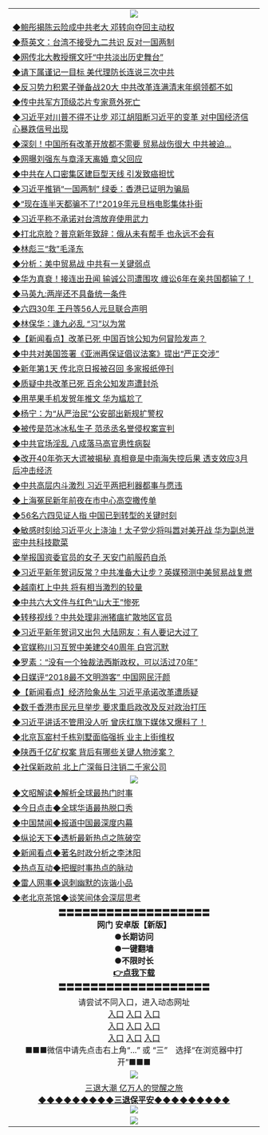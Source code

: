 <table>
  <tr>
    <td align=center><img src="https://github.com/gyhhx/image-upload/blob/master/yaowen.jpg" /></td>
  </tr>
    <tr>
<td align=left>
<a href="https://ctbtfdoocixoa.global.ssl.fastly.net/oo.aspx?name=c1001753&key=ofejcfaxcltk&from=gy">◆鲍彤揭陈云险成中共老大 邓转向夺回主动权</a><br/>
</td>
   </tr>
 <tr>
<td align=left>
<a href="https://ctbtfdoocixoa.global.ssl.fastly.net/oo.aspx?name=c1001678&key=ofejcfaxcltk&from=gy">◆蔡英文：台湾不接受九二共识 反对一国两制</a><br/></td>
  </tr>
  <tr>
<td align=left>
<a href="https://ctbtfdoocixoa.global.ssl.fastly.net/oo.aspx?name=c1001763&key=ofejcfaxcltk&from=gy">◆网传北大教授撰文吁“中共淡出历史舞台”</a><br/></td>
 </tr>
  <tr>
<td align=left>
<a href="http://ctbtfdoocixoa.global.ssl.fastly.net/oo.aspx?name=c1001736&key=ofejcfaxcltk&from=gy">◆请下属谨记一目标 美代理防长连说三次中共</a><br/></td>
 </tr>
   <tr>
<td align=left>
<a href="http://ctbtfdoocixoa.global.ssl.fastly.net/oo.aspx?name=c1001706&key=ofejcfaxcltk&from=gy">◆反习势力积累子弹备战20大 中共改革连满清末年纲领都不如</a><br/></td>
   </tr> 
  <tr>
<td align=left>
<a href="http://ctbtfdoocixoa.global.ssl.fastly.net/oo.aspx?name=c1001702&key=ofejcfaxcltk&from=gy">◆传中共军方顶级芯片专家意外死亡</a><br/></td>
  </tr> 
 <tr>
<td align=left>
<a href="http://ctbtfdoocixoa.global.ssl.fastly.net/oo.aspx?name=c1001704&key=ofejcfaxcltk&from=gy">◆习近平对川普不得不让步 邓江胡阻断习近平的变革 对中国经济信心暴跌信号出现</a><br/>
</td>
   </tr>
 <tr>
<td align=left>
<a href="http://ctbtfdoocixoa.global.ssl.fastly.net/oo.aspx?name=c1001708&key=ofejcfaxcltk&from=gy">◆深刻！中国所有改革开放都不需要 贸易战伤很大 中共被迫…</a><br/>
</td>
   </tr>
 <tr>
<td align=left>
<a href="http://ctbtfdoocixoa.global.ssl.fastly.net/oo.aspx?name=c1001716&key=ofejcfaxcltk&from=gy">◆网曝刘强东与章泽天离婚 章父回应</a><br/></td>
  </tr>
  <tr>
<td align=left>
<a href="http://ctbtfdoocixoa.global.ssl.fastly.net/oo.aspx?name=c1001712&key=ofejcfaxcltk&from=gy">◆中共在人口密集区建巨型天线 引发致癌担忧</a><br/></td>
 </tr>
   <tr>
<td align=left>
<a href="http://ctbtfdoocixoa.global.ssl.fastly.net/oo.aspx?name=c1001770&key=ofejcfaxcltk&from=gy">◆习近平推销“一国两制” 绿委：香港已证明为骗局</a><br/>
</td>
   </tr>
 <tr>
<td align=left>
<a href="http://ctbtfdoocixoa.global.ssl.fastly.net/oo.aspx?name=c1001671&key=ofejcfaxcltk&from=gy">◆“现在连半天都骗不了!"2019年元旦档电影集体扑街</a><br/></td>
  </tr>
  <tr>
<td align=left>
<a href="http://ctbtfdoocixoa.global.ssl.fastly.net/oo.aspx?name=c1001699&key=ofejcfaxcltk&from=gy">◆习近平称不承诺对台湾放弃使用武力</a><br/></td>
 </tr>
  <tr>
<td align=left>
<a href="http://ctbtfdoocixoa.global.ssl.fastly.net/oo.aspx?name=c1001772&key=ofejcfaxcltk&from=gy">◆打北京脸？普京新年致辞：俄从未有帮手 也永远不会有</a><br/></td>
 </tr>
   <tr>
<td align=left>
<a href="http://ctbtfdoocixoa.global.ssl.fastly.net/oo.aspx?name=c1001786&key=ofejcfaxcltk&from=gy">◆林彪三“救”毛泽东</a><br/></td>
   </tr> 
  <tr>
<td align=left>
<a href="http://ctbtfdoocixoa.global.ssl.fastly.net/oo.aspx?name=c1001781&key=ofejcfaxcltk&from=gy">◆分析：美中贸易战 中共有一关键弱点</a><br/></td>
  </tr> 
 <tr>
<td align=left>
<a href="http://ctbtfdoocixoa.global.ssl.fastly.net/oo.aspx?name=c1001705&key=ofejcfaxcltk&from=gy">◆华为真衰！接连出丑闻 输诚公司遭围攻 缠讼6年在亲共国都输了！</a><br/>
</td>
   </tr>
 <tr>
<td align=left>
<a href="http://ctbtfdoocixoa.global.ssl.fastly.net/oo.aspx?name=c1001733&key=ofejcfaxcltk&from=gy">◆马英九:两岸还不具备统一条件</a><br/>
</td>
   </tr>
 <tr>
<td align=left>
<a href="http://ctbtfdoocixoa.global.ssl.fastly.net/oo.aspx?name=c1001787&key=ofejcfaxcltk&from=gy">◆六四30年 王丹等56人元旦联合声明</a><br/></td>
  </tr>
  <tr>
<td align=left>
<a href="http://ctbtfdoocixoa.global.ssl.fastly.net/oo.aspx?name=c1001852&key=ofejcfaxcltk&from=gy">◆林保华：逢九必乱 “习”以为常</a><br/></td>
 </tr>
   <tr>
<td align=left>
<a href="http://ctbtfdoocixoa.global.ssl.fastly.net/oo.aspx?name=c838308_585_1&key=ofejcfaxcltk&from=gy">◆【新闻看点】改革已死 中国百馀公知为何冒险发声？</a><br/>
</td>
   </tr>
 <tr>
<td align=left>
<a href="http://ctbtfdoocixoa.global.ssl.fastly.net/oo.aspx?name=c1001776&key=ofejcfaxcltk&from=gy">◆中共对美国签署《亚洲再保证倡议法案》提出“严正交涉”</a><br/></td>
  </tr>
    <tr>
<td align=left>
<a href="https://ctbtfdoocixoa.global.ssl.fastly.net/oo.aspx?name=c1001514&key=ofejcfaxcltk&from=gy">◆新年第1天 传北京日报被召回 多家报纸停刊</a><br/>
</td>
   </tr>
 <tr>
<td align=left>
<a href="https://ctbtfdoocixoa.global.ssl.fastly.net/oo.aspx?name=c1001536&key=ofejcfaxcltk&from=gy">◆质疑中共改革已死 百余公知发声遭封杀</a><br/></td>
  </tr>
  <tr>
<td align=left>
<a href="https://ctbtfdoocixoa.global.ssl.fastly.net/oo.aspx?name=c1001532&key=ofejcfaxcltk&from=gy">◆用苹果手机发贺年推文 华为尴尬了</a><br/></td>
 </tr>
  <tr>
<td align=left>
<a href="http://ctbtfdoocixoa.global.ssl.fastly.net/oo.aspx?name=c1001511&key=ofejcfaxcltk&from=gy">◆杨宁：为“从严治民”公安部出新规扩警权</a><br/></td>
 </tr>
   <tr>
<td align=left>
<a href="http://ctbtfdoocixoa.global.ssl.fastly.net/oo.aspx?name=c1001586&key=ofejcfaxcltk&from=gy">◆被传是范冰冰私生子 范丞丞名誉侵权案宣判</a><br/></td>
   </tr> 
  <tr>
<td align=left>
<a href="http://ctbtfdoocixoa.global.ssl.fastly.net/oo.aspx?name=c1001490&key=ofejcfaxcltk&from=gy">◆中共官场淫乱 八成落马高官患性病裂</a><br/></td>
  </tr> 
 <tr>
<td align=left>
<a href="http://ctbtfdoocixoa.global.ssl.fastly.net/oo.aspx?name=c1001487&key=ofejcfaxcltk&from=gy">◆改开40年弥天大谎被揭秘 真相竟是中南海失控后果 透支效应3月后冲击经济</a><br/>
</td>
   </tr>
 <tr>
<td align=left>
<a href="http://ctbtfdoocixoa.global.ssl.fastly.net/oo.aspx?name=c1001477&key=ofejcfaxcltk&from=gy">◆中共高层内斗激烈 习近平两把利器都事与愿违</a><br/>
</td>
   </tr>
 <tr>
<td align=left>
<a href="http://ctbtfdoocixoa.global.ssl.fastly.net/oo.aspx?name=c1001488&key=ofejcfaxcltk&from=gy">◆上海冤民新年前夜在市中心高空撒传单</a><br/></td>
  </tr>
  <tr>
<td align=left>
<a href="http://ctbtfdoocixoa.global.ssl.fastly.net/oo.aspx?name=c1001495&key=ofejcfaxcltk&from=gy">◆56名六四见证人指 中国已到转型的关键时刻</a><br/></td>
 </tr>
   <tr>
<td align=left>
<a href="http://ctbtfdoocixoa.global.ssl.fastly.net/oo.aspx?name=c1001418&key=ofejcfaxcltk&from=gy">◆敏感时刻给习近平火上浇油！太子党少将叫嚣对美开战 华为副总泄密中共科技歇菜</a><br/>
</td>
   </tr>
 <tr>
<td align=left>
<a href="http://ctbtfdoocixoa.global.ssl.fastly.net/oo.aspx?name=c1001494&key=ofejcfaxcltk&from=gy">◆举报国资委官员的女子 天安门前服药自杀</a><br/></td>
  </tr>
  <tr>
<td align=left>
<a href="http://ctbtfdoocixoa.global.ssl.fastly.net/oo.aspx?name=c1001412&key=ofejcfaxcltk&from=gy">◆习近平新年贺词反常？中共准备大让步？英媒预测中美贸易战复燃</a><br/></td>
 </tr>
  <tr>
<td align=left>
<a href="http://ctbtfdoocixoa.global.ssl.fastly.net/oo.aspx?name=c1001468&key=ofejcfaxcltk&from=gy">◆越南杠上中共 将有相当激烈的较量</a><br/></td>
 </tr>
   <tr>
<td align=left>
<a href="http://ctbtfdoocixoa.global.ssl.fastly.net/oo.aspx?name=c1001464&key=ofejcfaxcltk&from=gy">◆中共六大文件与红色“山大王”惨死</a><br/></td>
   </tr> 
  <tr>
<td align=left>
<a href="http://ctbtfdoocixoa.global.ssl.fastly.net/oo.aspx?name=c1001525&key=ofejcfaxcltk&from=gy">◆转移视线？中共处理非洲猪瘟扩散地区官员</a><br/></td>
  </tr> 
 <tr>
<td align=left>
<a href="http://ctbtfdoocixoa.global.ssl.fastly.net/oo.aspx?name=c1001565&key=ofejcfaxcltk&from=gy">◆习近平新年贺词又出包 大陆网友：有人要记大过了</a><br/>
</td>
   </tr>
 <tr>
<td align=left>
<a href="http://ctbtfdoocixoa.global.ssl.fastly.net/oo.aspx?name=c1001521&key=ofejcfaxcltk&from=gy">◆官媒称川习互贺中美建交40周年 白宫沉默</a><br/>
</td>
   </tr>
 <tr>
<td align=left>
<a href="http://ctbtfdoocixoa.global.ssl.fastly.net/oo.aspx?name=c1001555&key=ofejcfaxcltk&from=gy">◆罗素：“没有一个独裁法西斯政权，可以活过70年”</a><br/></td>
  </tr>
  <tr>
<td align=left>
<a href="http://ctbtfdoocixoa.global.ssl.fastly.net/oo.aspx?name=c1001528&key=ofejcfaxcltk&from=gy">◆日媒评“2018最不文明游客” 中国网民汗颜</a><br/></td>
 </tr>
   <tr>
<td align=left>
<a href="http://ctbtfdoocixoa.global.ssl.fastly.net/oo.aspx?name=c838308_582_1&key=ofejcfaxcltk&from=gy">◆【新闻看点】经济险象丛生 习近平承诺改革遭质疑</a><br/>
</td>
   </tr>
 <tr>
<td align=left>
<a href="http://ctbtfdoocixoa.global.ssl.fastly.net/oo.aspx?name=c1001594&key=ofejcfaxcltk&from=gy">◆数千香港市民元旦举步 要求重启政改及反对政治打压</a><br/></td>
  </tr>
    <tr>
<td align=left>
<a href="https://ctbtfdoocixoa.global.ssl.fastly.net/oo.aspx?name=c1001260&key=ofejcfaxcltk&from=gy">◆习近平讲话不管用没人听 曾庆红旗下媒体又爆料了！</a><br/>
</td>
   </tr>
 <tr>
<td align=left>
<a href="https://ctbtfdoocixoa.global.ssl.fastly.net/oo.aspx?name=c1001218&key=ofejcfaxcltk&from=gy">◆北京瓦窑村千栋别墅面临强拆 业主上街维权</a><br/></td>
  </tr>
  <tr>
<td align=left>
<a href="https://ctbtfdoocixoa.global.ssl.fastly.net/oo.aspx?name=c1001263&key=ofejcfaxcltk&from=gy">◆陕西千亿矿权案 背后有哪些关键人物涉案？</a><br/></td>
 </tr>
  <tr>
<td align=left>
<a href="http://ctbtfdoocixoa.global.ssl.fastly.net/oo.aspx?name=c1001273&key=ofejcfaxcltk&from=gy">◆社保新政前 北上广深每日注销二千家公司</a><br/></td>
 </tr>
  <tr>
    <td align=center><img src="https://github.com/gyhhx/image-upload/blob/master/shipin.jpg" /></td>
  </tr>
  <tr>
   <td align=left>
<a href="http://ctbtfdoocixoa.global.ssl.fastly.net/oo.aspx?name=c816857&key=ofejcfaxcltk&from=gy&tag=9973110">◆文昭解读◆解析全球最热门时事</a><br/>
    </td>
  </tr>
   <tr>
   <td align=left> 
<a href="http://ctbtfdoocixoa.global.ssl.fastly.net/oo.aspx?name=c816850&key=ofejcfaxcltk&from=gy&tag=9877">◆今日点击◆全球华语最热脱口秀</a><br/>
    </td>
  </tr>
  <tr>
  <td align=left>
<a href="http://ctbtfdoocixoa.global.ssl.fastly.net/oo.aspx?name=c816860&key=ofejcfaxcltk&from=gy&tag=99733110">◆中国禁闻◆报道中国最深度内幕</a><br/>
   </tr>
  <tr>
     <td align=left>
<a href="http://ctbtfdoocixoa.global.ssl.fastly.net/oo.aspx?name=c816855&key=ofejcfaxcltk&from=gy&tag=997110">◆纵论天下◆透析最新热点之陈破空</a><br/>
   </tr>
   <tr>
      <td align=left>
<a href="http://ctbtfdoocixoa.global.ssl.fastly.net/oo.aspx?name=c838308&key=ofejcfaxcltk&from=gy&tag=9973110">◆新闻看点◆著名时政分析之李沐阳</a><br/>
   </tr>
   <tr>
     <td align=left>
<a href="http://ctbtfdoocixoa.global.ssl.fastly.net/oo.aspx?name=c816852&key=ofejcfaxcltk&from=gy&tag=9733110">◆热点互动◆把握时事热点的脉动</a><br/>
   </tr>
   <tr>
      <td align=left>
<a href="http://ctbtfdoocixoa.global.ssl.fastly.net/oo.aspx?name=c816694&key=ofejcfaxcltk&from=gy&tag=93310">◆雷人网事◆讽刺幽默的诙谐小品</a><br/>
   </tr>
   <tr>
    <td align=left>
<a href="http://ctbtfdoocixoa.global.ssl.fastly.net/oo.aspx?name=c816650&key=ofejcfaxcltk&from=gy&tag=9973110">◆老北京茶馆◆谈笑间体会深层思考</a><br/>
   </tr>
   <tr>
    <td align=center>
 <b>〓〓〓〓〓〓〓〓〓〓〓〓〓〓〓〓〓〓〓<br/>网门 安卓版【新版】<br/> ●长期访问<br/> ●一键翻墙<br/>  ●不限时长<br/> 
 <a href="https://share.weiyun.com/5dLahf2">👉<b>点我下载</a><br/>〓〓〓〓〓〓〓〓〓〓〓〓〓〓〓〓〓〓〓<br/>
    </td>
    </tr>
   <tr>
    <td align=center>请尝试不同入口，进入动态网址<br/>
     <a href="https://s3.us-east-2.amazonaws.com/ogateh/show.htm?from=gy">入口</a>
      <a href="https://s3.eu-west-2.amazonaws.com/ogatel/show.htm?from=gy">入口</a>
      <a href="https://s3.amazonaws.com/ogate/show.htm?from=oGateg">入口</a><br/>
      <a href="https://s3.ap-northeast-2.amazonaws.com/ogates/show.htm?from=gy">入口</a>
      <a href="https://s3.eu-central-1.amazonaws.com/ogatef/show.htm?from=gy">入口</a>
      <a href="https://s3.ap-south-1.amazonaws.com/ogatem/show.htm?from=gy">入口</a><br/>
      <a href="https://s3-us-west-1.amazonaws.com/ogaten/show.htm?from=gy">入口</a>
      <a href="https://s3.ca-central-1.amazonaws.com/ogatec/show.htm?from=gy">入口</a>
      <a href="https://s3-ap-northeast-1.amazonaws.com/ogatet/show.htm?from=gy">入口</a><br/>
      ■■■微信中请先点击右上角“...” 或 “三”　选择“在浏览器中打开”■■■<b><br/>
    </td>
  </tr>
  <tr>
    <td align=center><img src="https://github.com/gyhhx/image-upload/blob/master/3.jpg" /> </td>
</tr>
  <tr>  
  <td align=center>
  <a href="http://ctbtfdoocixoa.global.ssl.fastly.net/oo.aspx?name=c894205&key=ofejcfaxcltk&from=gy&tag=9973110">三退大潮 亿万人的觉醒之旅</a><br/>
      <a href="http://ctbtfdoocixoa.global.ssl.fastly.net/oo.aspx?name=ogQuit.aspx&key=ofejcfaxcltk&from=gy"><b>◆◆◆◆◆◆◆◆◆三退保平安◆◆◆◆◆◆◆◆◆<br/></a>
      <img src="https://github.com/gyhhx/image-upload/blob/master/3t.jpg" /><br/>
      </td>
  </tr>
   <tr>
    <td align=center><img src="https://raw.githubusercontent.com/oGate2/Up/master/oGate_640.jpg"/></td>
  </tr>
</table>


